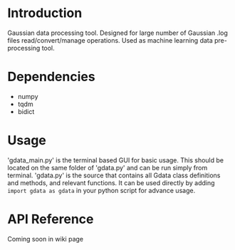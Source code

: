 # Introduction
Gaussian data processing tool. Designed for large number of Gaussian .log files read/convert/manage operations. Used as machine learning data pre-processing tool.

# Dependencies
- numpy
- tqdm
- bidict

# Usage
'gdata_main.py' is the terminal based GUI for basic usage. This should be located on the same folder of 'gdata.py' and can be run simply from terminal.
'gdata.py' is the source that contains all Gdata class definitions and methods, and relevant functions. It can be used directly by adding `import gdata as gdata` in your python script for advance usage.

# API Reference
Coming soon in wiki page
